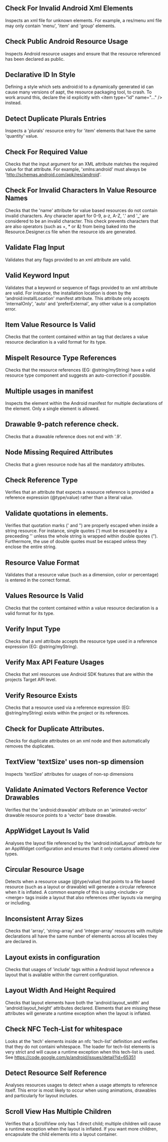 ## Check For Invalid Android Xml Elements

Inspects an xml file for unknown elements. For example, a res/menu xml file may only contain 'menu', 'item' and 'group' elements.

## Check Public Android Resource Usage

Inspects Android resource usages and ensure that the resource referenced has been declared as public.

## Declarative ID In Style

Defining a style which sets android:id to a dynamically generated id can cause many versions of aapt, the resource packaging tool, to crash. To work around this, declare the id explicitly with &lt;item type="id" name="..." /&gt; instead.

## Detect Duplicate Plurals Entries

Inspects a 'plurals' resource entry for 'item' elements that have the same 'quantity' value.

## Check For Required Value

Checks that the input argument for an XML attribute matches the required value for that attribute. For example, 'xmlns:android' must always be 'http://schemas.android.com/apk/res/android'.

## Check For Invalid Characters In Value Resource Names

Checks that the 'name' attribute for value based resources do not contain invalid characters. Any character apart for 0-9, a-z, A-Z, '.' and '_' are considered to be an invalid character. This check prevents characters that are also operators (such as +, * or &) from being baked into the Resource.Designer.cs file when the resource ids are generated.

## Validate Flag Input

Validates that any flags provided to an xml attribute are valid.

## Valid Keyword Input

Validates that a keyword or sequence of flags provided to an xml attribute are valid. For instance, the installation location is doen by the 'android:installLocation' manifest attribute. This attribute only accepts 'internalOnly', 'auto' and 'preferExternal', any other value is a compilation error.

## Item Value Resource Is Valid

Checks that the content contained within an <item> tag that declares a value resource declaration is a valid format for its type.

## Mispelt Resource Type References

Checks that the resource references (EG: @string/myString) have a valid resource type component and suggests an auto-correction if possible.

## Multiple <uses-sdk> usages in manifest

Inspects the <application> element within the Android manifest for multiple declarations of the <uses-sdk> element. Only a single <uses-sdk> element is allowed.

## Drawable 9-patch reference check.

Checks that a drawable reference does not end with '.9'.

## Node Missing Required Attributes

Checks that a given resource node has all the mandatory attributes.

## Check Reference Type

Verifies that an attribute that expects a resource reference is provided a reference expression (@type/value) rather than a literal value.

## Validate quotations in <string> elements.

Verifies that quotation marks (' and ") are properly escaped when inside a string resource. For instance, single quotes (') must be escaped by a preceeding '\' unless the whole string is wrapped within double quotes ("). Furthermore, the use of double quotes must be escaped unless they enclose the entire string.

## Resource Value Format

Validates that a resource value (such as a dimension, color or percentage) is entered in the correct format.

## Values Resource Is Valid

Checks that the content contained within a value resource declaration is a valid format for its type.

## Verify Input Type

Checks that a xml attribute accepts the resource type used in a reference expression (EG: @string/myString).

## Verify Max API Feature Usages

Checks that xml resources use Android SDK features that are within the projects Target API level.

## Verify Resource Exists

Checks that a resource used via a reference expression (EG: @string/myString) exists within the project or its references.

## Check for Duplicate Attributes.

Checks for duplicate attributes on an xml node and then automatically removes the duplicates.

## TextView 'textSize' uses non-sp dimension

Inspects 'textSize' attributes for usages of non-sp dimensions

## Validate Animated Vectors Reference Vector Drawables

Verifies that the 'android:drawable' attribute on an 'animated-vector' drawable resource points to a 'vector' base drawable.

## AppWidget Layout Is Valid

Analyses the layout file referenced by the 'android:initialLayout' attribute for an AppWidget configuration and ensures that it only contains allowed view types.

## Circular Resource Usage

Detects when a resource usage (@type/value) that points to a file based resource (such as a layout or drawable) will generate a circular reference when it is inflated. A common example of this is using &lt;include&gt; or &lt;merge&gt; tags inside a layout that also references other layouts via merging or including.

## Inconsistent Array Sizes

Checks that 'array', 'string-array' and 'integer-array' resources with multiple declarations all have the same number of elements across all locales they are declared in.

## Layout <include> exists in configuration

Checks that usages of 'include' tags within a Android layout reference a layout that is available within the current configuration.

## Layout Width And Height Required

Checks that layout elements have both the 'android:layout_width' and 'android:layout_height' attributes declared. Elements that are missing these attributes will generate a runtime exception when the layout is inflated.

## Check NFC Tech-List for whitespace

Looks at the 'tech' elements inside an nfc 'tech-list' definition and verifies that they do not containi whitespace. The loader for tech-list elements is very strict and will cause a runtime exception when this tech-list is used. See https://code.google.com/p/android/issues/detail?id=65351

## Detect Resource Self Reference

Analyses resources usages to detect when a usage attempts to reference itself. This error is most likely to occur when using animations, drawables and particularly for layout includes.

## Scroll View Has Multiple Children

Verifies that a ScrollView only has 1 direct child; multiple children will cause a runtime exception when the layout is inflated. If you want more children, encapsulate the child elements into a layout container.

